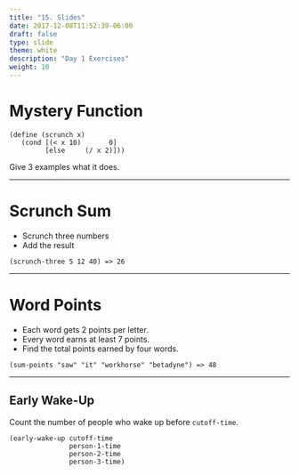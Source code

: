 ```yaml
---
title: "15. Slides"
date: 2017-12-08T11:52:39-06:00
draft: false
type: slide
theme: white
description: "Day 1 Exercises"
weight: 10
---
```


# Mystery Function

```racket
(define (scrunch x)
   (cond [(< x 10)       0]
         [else     (/ x 2)]))
```
Give 3 examples what it does.

---

# Scrunch Sum

* Scrunch three numbers
* Add the result

```racket
(scrunch-three 5 12 40) => 26
```
---

# Word Points

* Each word gets 2 points per letter. 
* Every word earns at least 7 points. 
* Find the total points earned by four words.

```racket
(sum-points "saw" "it" "workhorse" "betadyne") => 48
```
---

## Early Wake-Up

Count the number of people who wake up before `cutoff-time`.

```racket
(early-wake-up cutoff-time 
               person-1-time
               person-2-time
               person-3-time)
 ```
 
 
